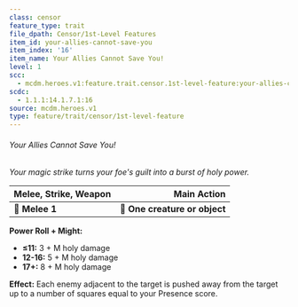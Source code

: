 ```yaml
---
class: censor
feature_type: trait
file_dpath: Censor/1st-Level Features
item_id: your-allies-cannot-save-you
item_index: '16'
item_name: Your Allies Cannot Save You!
level: 1
scc:
  - mcdm.heroes.v1:feature.trait.censor.1st-level-feature:your-allies-cannot-save-you
scdc:
  - 1.1.1:14.1.7.1:16
source: mcdm.heroes.v1
type: feature/trait/censor/1st-level-feature
---
```


###### Your Allies Cannot Save You!

*Your magic strike turns your foe's guilt into a burst of holy power.*

| **Melee, Strike, Weapon** |               **Main Action** |
| ------------------------- | ----------------------------: |
| **📏 Melee 1**            | **🎯 One creature or object** |

**Power Roll + Might:**

- **≤11:** 3 + M holy damage
- **12-16:** 5 + M holy damage
- **17+:** 8 + M holy damage

**Effect:** Each enemy adjacent to the target is pushed away from the target up to a number of squares equal to your Presence score.
